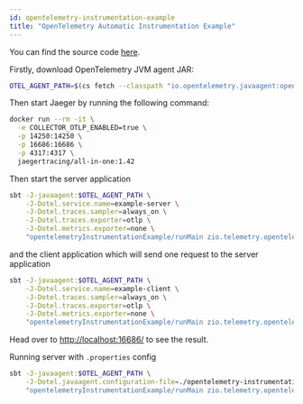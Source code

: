 ```yaml
---
id: opentelemetry-instrumentation-example
title: "OpenTelemetry Automatic Instrumentation Example"
---
```


You can find the source code [here](https://github.com/zio/zio-telemetry/tree/series/2.x/opentelemetry-instrumentation-example).

Firstly, download OpenTelemetry JVM agent JAR:
```bash
OTEL_AGENT_PATH=$(cs fetch --classpath "io.opentelemetry.javaagent:opentelemetry-javaagent:latest.release")
 ```

Then start Jaeger by running the following command:
```bash
docker run --rm -it \
  -e COLLECTOR_OTLP_ENABLED=true \
  -p 14250:14250 \
  -p 16686:16686 \
  -p 4317:4317 \
  jaegertracing/all-in-one:1.42
 ```

Then start the server application
```bash
sbt -J-javaagent:$OTEL_AGENT_PATH \
    -J-Dotel.service.name=example-server \
    -J-Dotel.traces.sampler=always_on \
    -J-Dotel.traces.exporter=otlp \
    -J-Dotel.metrics.exporter=none \
    "opentelemetryInstrumentationExample/runMain zio.telemetry.opentelemetry.instrumentation.example.ServerApp"
 ```

and the client application which will send one request to the server application
```bash
sbt -J-javaagent:$OTEL_AGENT_PATH \
    -J-Dotel.service.name=example-client \
    -J-Dotel.traces.sampler=always_on \
    -J-Dotel.traces.exporter=otlp \
    -J-Dotel.metrics.exporter=none \
    "opentelemetryInstrumentationExample/runMain zio.telemetry.opentelemetry.instrumentation.example.ClientApp"
 ```

Head over to [http://localhost:16686/](http://localhost:16686/) to see the result.

Running server with `.properties` config
```bash
sbt -J-javaagent:$OTEL_AGENT_PATH \
    -J-Dotel.javaagent.configuration-file=./opentelemetry-instrumentation-example/src/main/resources/agent.properties \
    "opentelemetryInstrumentationExample/runMain zio.telemetry.opentelemetry.instrumentation.example.ServerApp"
```
